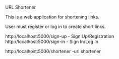 URL Shortener

This is a web application for shortening links.

User must register or log in to create short links.

http://localhost:5000/sign-up - Sign Up/Registration
http://localhost:5000/sign-in - Sign In/Log In

http://localhost:5000/shortener -url shortener

